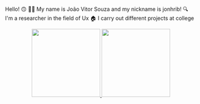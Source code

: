 Hello! 🙃
👨‍💻 My name is João Vitor Souza and my nickname is jonhrib!
🔍 I'm a researcher in the field of Ux
🏠 I carry out different projects at college

<div align="center">
  <a href="https://github.com/ThiaagoMP">
  <img height="180em" src="https://github-readme-stats.vercel.app/api?username=jonhrib&show_icons=true&theme=gruvbox&include_all_commits=true&count_private=true"/>
  <img height="180em" src="https://github-readme-stats.vercel.app/api/top-langs/?username=jonhrib&layout=compact&langs_count=7&theme=gruvbox"/>
</div>
